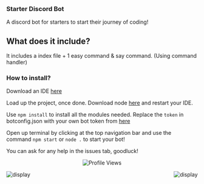 

<br>

### Starter Discord Bot

A discord bot for starters to start their journey of coding!

## What does it include?

It includes a index file + 1 easy command & say command. (Using command handler)


### How to install?

Download an IDE [here](https://code.visualstudio.com/)

Load up the project, once done. Download node [here](https://nodejs.org/en/) and restart your IDE.

Use `npm install` to install all the modules needed. Replace the `token` in botconfig.json with your own bot token from [here](https://discord.dev)

Open up terminal by clicking at the top navigation bar and use the command `npm start` or `node .` to start your bot!

You can ask for any help in the issues tab, goodluck!



 <p align="center">
    <img src="https://komarev.com/ghpvc/?username=xdisplay" alt="Profile Views">
  </p>
</a>

<p><img align="left" src="https://github-readme-stats.vercel.app/api?username=xdisplay&show_icons=true&theme=cobalt&count_private=true)" alt="display" /></p>

<p></p>

<img align="right" src="https://github-readme-stats.vercel.app/api/top-langs/?username=xdisplay&show_icons=true&theme=cobalt&count_private=true)" alt="display" />
<p></p>
<h3 align=center> </h3>

